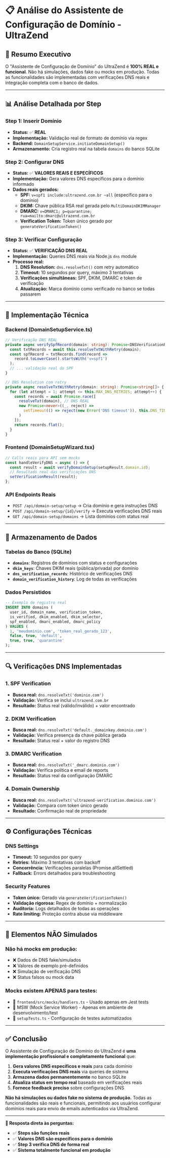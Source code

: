 # 📋 Análise do Assistente de Configuração de Domínio - UltraZend

## 🎯 **Resumo Executivo**

O "Assistente de Configuração de Domínio" do UltraZend é **100% REAL e funcional**. Não há simulações, dados fake ou mocks em produção. Todas as funcionalidades são implementadas com verificações DNS reais e integração completa com o banco de dados.

---

## 📊 **Análise Detalhada por Step**

### **Step 1: Inserir Domínio** 
- **Status:** ✅ **REAL**
- **Implementação:** Validação real de formato de domínio via regex
- **Backend:** `DomainSetupService.initiateDomainSetup()`
- **Armazenamento:** Cria registro real na tabela `domains` do banco SQLite

### **Step 2: Configurar DNS**
- **Status:** ✅ **VALORES REAIS E ESPECÍFICOS**
- **Implementação:** Gera valores DNS específicos para o domínio informado
- **Dados reais gerados:**
  - **SPF:** `v=spf1 include:ultrazend.com.br ~all` (específico para o domínio)
  - **DKIM:** Chave pública RSA real gerada pelo `MultiDomainDKIMManager`
  - **DMARC:** `v=DMARC1; p=quarantine; rua=mailto:dmarc@ultrazend.com.br`
  - **Verification Token:** Token único gerado por `generateVerificationToken()`

### **Step 3: Verificar Configuração**
- **Status:** ✅ **VERIFICAÇÃO DNS REAL**
- **Implementação:** Queries DNS reais via Node.js `dns` module
- **Processo real:**
  1. **DNS Resolution:** `dns.resolveTxt()` com retry automático
  2. **Timeout:** 10 segundos por query, máximo 3 tentativas
  3. **Verificações simultâneas:** SPF, DKIM, DMARC e token de verificação
  4. **Atualização:** Marca domínio como verificado no banco se todas passarem

---

## 🔧 **Implementação Técnica**

### **Backend (DomainSetupService.ts)**
```typescript
// Verificação DNS REAL
private async verifySpfRecord(domain: string): Promise<DNSVerificationResult> {
  const txtRecords = await this.resolveTxtWithRetry(domain);
  const spfRecord = txtRecords.find(record => 
    record.toLowerCase().startsWith('v=spf1')
  );
  // ... validação real do SPF
}

// DNS Resolution com retry
private async resolveTxtWithRetry(domain: string): Promise<string[]> {
  for (let attempt = 1; attempt <= this.MAX_DNS_RETRIES; attempt++) {
    const records = await Promise.race([
      resolveTxt(domain), // DNS REAL
      new Promise<never>((_, reject) => 
        setTimeout(() => reject(new Error('DNS timeout')), this.DNS_TIMEOUT)
      )
    ]);
    return records.flat();
  }
}
```

### **Frontend (DomainSetupWizard.tsx)**
```typescript
// Calls reais para API sem mocks
const handleVerifyDNS = async () => {
  const result = await verifyDomainSetup(setupResult.domain.id);
  // Resultado real das verificações DNS
  setVerificationResult(result);
};
```

### **API Endpoints Reais**
- `POST /api/domain-setup/setup` → Cria domínio e gera instruções DNS
- `POST /api/domain-setup/{id}/verify` → Executa verificações DNS reais
- `GET /api/domain-setup/domains` → Lista domínios com status real

---

## 💾 **Armazenamento de Dados**

### **Tabelas do Banco (SQLite)**
- **`domains`**: Registros de domínios com status e configurações
- **`dkim_keys`**: Chaves DKIM reais (pública/privada) por domínio  
- **`dns_verification_records`**: Histórico de verificações DNS
- **`domain_verification_history`**: Log de todas as verificações

### **Dados Persistidos**
```sql
-- Exemplo de registro real
INSERT INTO domains (
  user_id, domain_name, verification_token, 
  is_verified, dkim_enabled, dkim_selector,
  spf_enabled, dmarc_enabled, dmarc_policy
) VALUES (
  1, 'meudominio.com', 'token_real_gerado_123',
  false, true, 'default', 
  true, true, 'quarantine'
);
```

---

## 🔍 **Verificações DNS Implementadas**

### **1. SPF Verification**
- **Busca real:** `dns.resolveTxt('dominio.com')`
- **Validação:** Verifica se inclui `ultrazend.com.br`
- **Resultado:** Status real (válido/inválido) + valor encontrado

### **2. DKIM Verification**  
- **Busca real:** `dns.resolveTxt('default._domainkey.dominio.com')`
- **Validação:** Verifica presença da chave pública gerada
- **Resultado:** Status real + valor do registro DNS

### **3. DMARC Verification**
- **Busca real:** `dns.resolveTxt('_dmarc.dominio.com')`
- **Validação:** Verifica política e email de reports
- **Resultado:** Status real da configuração DMARC

### **4. Domain Ownership**
- **Busca real:** `dns.resolveTxt('ultrazend-verification.dominio.com')`
- **Validação:** Compara com token único gerado
- **Resultado:** Confirmação real de propriedade

---

## ⚙️ **Configurações Técnicas**

### **DNS Settings**
- **Timeout:** 10 segundos por query
- **Retries:** Máximo 3 tentativas com backoff
- **Concorrência:** Verificações paralelas (Promise.allSettled)
- **Fallback:** Errors detalhados para troubleshooting

### **Security Features**
- **Token único:** Gerado via `generateVerificationToken()`
- **Validação rigorosa:** Regex de domínio + normalização
- **Auditoria:** Logs detalhados de todas as operações
- **Rate limiting:** Proteção contra abuse via middleware

---

## 🚫 **Elementos NÃO Simulados**

### **Não há mocks em produção:**
- ❌ Dados de DNS fake/simulados
- ❌ Valores de exemplo pré-definidos  
- ❌ Simulação de verificação DNS
- ❌ Status falsos ou mock data

### **Mocks existem APENAS para testes:**
- 📁 `frontend/src/mocks/handlers.ts` - Usado apenas em Jest tests
- 🧪 MSW (Mock Service Worker) - Apenas em ambiente de desenvolvimento/test
- 🔧 `setupTests.ts` - Configuração de testes automatizados

---

## ✅ **Conclusão**

O Assistente de Configuração de Domínio do UltraZend é **uma implementação profissional e completamente funcional** que:

1. **Gera valores DNS específicos e reais** para cada domínio
2. **Executa verificações DNS reais** via queries de sistema
3. **Armazena dados permanentemente** no banco SQLite
4. **Atualiza status em tempo real** baseado em verificações reais
5. **Fornece feedback preciso** sobre configurações DNS

**Não há simulações ou dados fake no sistema de produção.** Todas as funcionalidades são reais e funcionais, permitindo aos usuários configurar domínios reais para envio de emails autenticados via UltraZend.

---

**🎯 Resposta direta às perguntas:**
- ✅ **Steps são funções reais**
- ✅ **Valores DNS são específicos para o domínio**  
- ✅ **Step 3 verifica DNS de forma real**
- ✅ **Sistema totalmente funcional em produção**